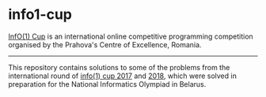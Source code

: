 # info1-cup
[InfO(1) Cup](https://www.info1cup.com) is an international online competitive programming competition organised by the Prahova's Centre of Excellence, Romania.
____
This repository contains solutions to some of the problems from the international round of [info(1) cup 2017](https://oj.uz/problems/source/325) and [2018](https://oj.uz/problems/source/321), which were solved in preparation for the National Informatics Olympiad in Belarus.
